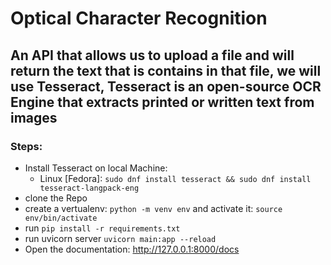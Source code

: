 # Optical Character Recognition

## An API that allows us to upload a file and will return the text that is contains in that file, we will use Tesseract, Tesseract is an open-source OCR Engine that extracts printed or written text from images

### Steps:

- Install Tesseract on local Machine:
  - Linux [Fedora]: `sudo dnf install tesseract && sudo dnf install tesseract-langpack-eng`
- clone the Repo
- create a vertualenv: `python -m venv env` and activate it: `source env/bin/activate`
- run `pip install -r requirements.txt`
- run uvicorn server `uvicorn main:app --reload`
- Open the documentation: <http://127.0.0.1:8000/docs>
